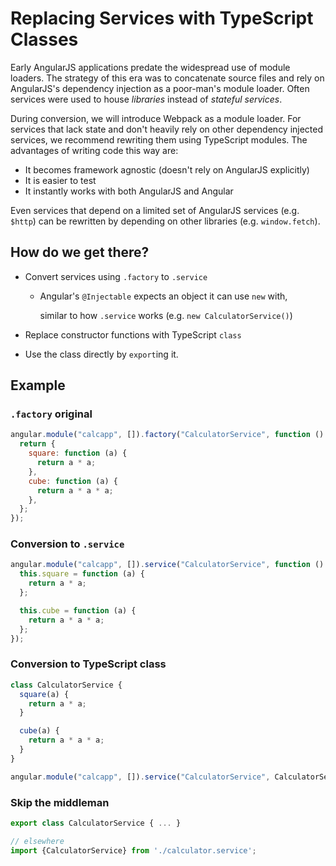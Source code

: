 # Replacing Services with TypeScript Classes

Early AngularJS applications predate the widespread use of module loaders. The strategy of this era was to concatenate source files and rely on AngularJS's dependency injection as a poor-man's module loader. Often services were used to house _libraries_ instead of _stateful services_.

During conversion, we will introduce Webpack as a module loader. For services that lack state and don't heavily rely on other dependency injected services, we recommend rewriting them using TypeScript modules. The advantages of writing code this way are:

- It becomes framework agnostic \(doesn't rely on AngularJS explicitly\)
- It is easier to test
- It instantly works with both AngularJS and Angular

Even services that depend on a limited set of AngularJS services \(e.g. `$http`\) can be rewritten by depending on other libraries \(e.g. `window.fetch`\).

## How do we get there?

- Convert services using `.factory` to `.service`

  - Angular's `@Injectable` expects an object it can use `new` with,

    similar to how `.service` works \(e.g. `new CalculatorService()`\)

- Replace constructor functions with TypeScript `class`
- Use the class directly by `export`ing it.

## Example

### `.factory` original

```javascript
angular.module("calcapp", []).factory("CalculatorService", function () {
  return {
    square: function (a) {
      return a * a;
    },
    cube: function (a) {
      return a * a * a;
    },
  };
});
```

### Conversion to `.service`

```javascript
angular.module("calcapp", []).service("CalculatorService", function () {
  this.square = function (a) {
    return a * a;
  };

  this.cube = function (a) {
    return a * a * a;
  };
});
```

### Conversion to TypeScript class

```javascript
class CalculatorService {
  square(a) {
    return a * a;
  }

  cube(a) {
    return a * a * a;
  }
}

angular.module("calcapp", []).service("CalculatorService", CalculatorService);
```

### Skip the middleman

```javascript
export class CalculatorService { ... }

// elsewhere
import {CalculatorService} from './calculator.service';
```
